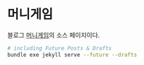# 머니게임

블로그 [머니게임](https://godkimchee.github.io/moneygame/)의 소스 페이지이다. 

```bash
# including Future Posts & Drafts
bundle exe jekyll serve --future --drafts
```